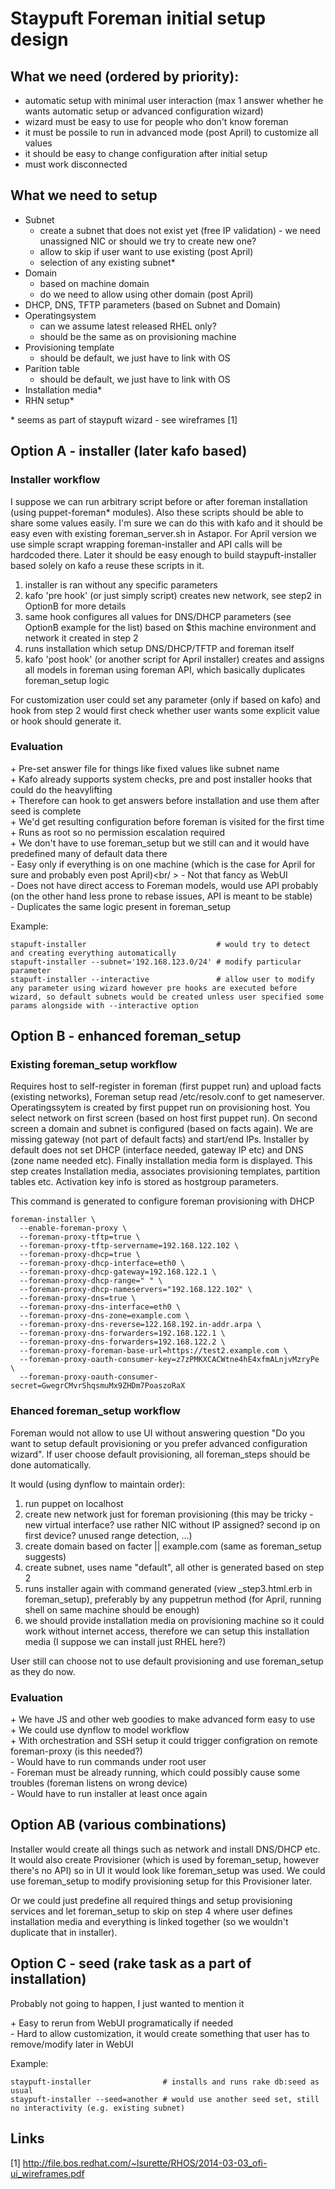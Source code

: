 # Staypuft Foreman initial setup design

## What we need (ordered by priority):

* automatic setup with minimal user interaction (max 1 answer whether he wants automatic setup or advanced configuration wizard)
* wizard must be easy to use for people who don't know foreman
* it must be possile to run in advanced mode (post April) to customize all values
* it should be easy to change configuration after initial setup
* must work disconnected

## What we need to setup

* Subnet 
  * create a subnet that does not exist yet (free IP validation) - we need unassigned NIC or should we try to create new one?
  * allow to skip if user want to use existing (post April)
  * selection of any existing subnet*
* Domain
  * based on machine domain
  * do we need to allow using other domain (post April)
* DHCP, DNS, TFTP parameters (based on Subnet and Domain)
* Operatingsystem
  * can we assume latest released RHEL only?
  * should be the same as on provisioning machine
* Provisioning template
  * should be default, we just have to link with OS
* Parition table
  * should be default, we just have to link with OS
* Installation media*
* RHN setup*

\* seems as part of staypuft wizard - see wireframes [1]

## Option A - installer (later kafo based)

### Installer workflow

I suppose we can run arbitrary script before or after foreman installation (using puppet-foreman* modules). Also these scripts should be able to share some values easily. I'm sure we can do this with kafo and it should be easy even with existing foreman_server.sh in Astapor. For April version we use simple scrapt wrapping foreman-installer and API calls will be hardcoded there. Later it should be easy enough to build staypuft-installer based solely on kafo a reuse these scripts in it.

1. installer is ran without any specific parameters
2. kafo 'pre hook' (or just simply script) creates new network, see step2 in OptionB for more details
3. same hook configures all values for DNS/DHCP parameters (see OptionB example for the list) based on $this machine environment and network it created in step 2
4. runs installation which setup DNS/DHCP/TFTP and foreman itself
5. kafo 'post hook' (or another script for April installer) creates and assigns all models in foreman using foreman API, which basically duplicates foreman_setup logic

For customization user could set any parameter (only if based on kafo) and hook from step 2 would first check whether user wants some explicit value or hook should generate it.

### Evaluation

\+ Pre-set answer file for things like fixed values like subnet name<br />
\+ Kafo already supports system checks, pre and post installer hooks that could do the heavylifting<br />
\+ Therefore can hook to get answers before installation and use them after seed is complete<br />
\+ We'd get resulting configuration before foreman is visited for the first time<br />
\+ Runs as root so no permission escalation required<br />
\+ We don't have to use foreman_setup but we still can and it would have predefined many of default data there<br />
\- Easy only if everything is on one machine (which is the case for April for sure and probably even post April)<br/ >
\- Not that fancy as WebUI<br />
\- Does not have direct access to Foreman models, would use API probably (on the other hand less prone to rebase issues, API is meant to be stable)<br />
\- Duplicates the same logic present in foreman_setup<br />

Example:

    stapuft-installer                             # would try to detect and creating everything automatically
    stapuft-installer --subnet='192.168.123.0/24' # modify particular parameter
    stapuft-installer --interactive               # allow user to modify any parameter using wizard however pre hooks are executed before wizard, so default subnets would be created unless user specified some params alongside with --interactive option

## Option B - enhanced foreman_setup

### Existing foreman_setup workflow

Requires host to self-register in foreman (first puppet run) and upload facts (existing networks), Foreman setup read /etc/resolv.conf to get nameserver. Operatingssytem is created by first puppet run on provisioning host. You select network on first screen (based on host first puppet run). On second screen a domain and subnet is configured (based on facts again). We are missing gateway (not part of default facts) and start/end IPs. Installer by default does not set DHCP (interface needed, gateway IP etc) and DNS (zone name needed etc). Finally installation media form is displayed. This step creates Installation media, associates provisioning templates, partition tables etc. Activation key info is stored as hostgroup parameters.

This command is generated to configure foreman provisioning with DHCP

    foreman-installer \
      --enable-foreman-proxy \
      --foreman-proxy-tftp=true \
      --foreman-proxy-tftp-servername=192.168.122.102 \
      --foreman-proxy-dhcp=true \
      --foreman-proxy-dhcp-interface=eth0 \
      --foreman-proxy-dhcp-gateway=192.168.122.1 \
      --foreman-proxy-dhcp-range=" " \
      --foreman-proxy-dhcp-nameservers="192.168.122.102" \
      --foreman-proxy-dns=true \
      --foreman-proxy-dns-interface=eth0 \
      --foreman-proxy-dns-zone=example.com \
      --foreman-proxy-dns-reverse=122.168.192.in-addr.arpa \
      --foreman-proxy-dns-forwarders=192.168.122.1 \
      --foreman-proxy-dns-forwarders=192.168.122.2 \
      --foreman-proxy-foreman-base-url=https://test2.example.com \
      --foreman-proxy-oauth-consumer-key=z7zPMKXCACWtne4hE4xfmALnjvMzryPe \
      --foreman-proxy-oauth-consumer-secret=GwegrCMvrShqsmuMx9ZHDm7PoaszoRaX


### Ehanced foreman_setup workflow

Foreman would not allow to use UI without answering question "Do you want to setup default provisioning or you prefer advanced configuration wizard". If user choose default provisioning, all foreman_steps should be done automatically.


It would (using dynflow to maintain order):

1. run puppet on localhost
2. create new network just for foreman provisioning (this may be tricky - new virtual interface? use rather NIC without IP assigned? second ip on first device? unused range detection, ...)
3. create domain based on facter || example.com (same as foreman_setup suggests)
4. create subnet, uses name "default", all other is generated based on step 2
5. runs installer again with command generated (view _step3.html.erb in foreman_setup), preferably by any puppetrun method (for April, running shell on same machine should be enough)
6. we should provide installation media on provisioning machine so it could work without internet access, therefore we can setup this installation media (I suppose we can install just RHEL here?)

User still can choose not to use default provisioning and use foreman_setup as they do now.

### Evaluation

\+ We have JS and other web goodies to make advanced form easy to use<br />
\+ We could use dynflow to model workflow<br />
\+ With orchestration and SSH setup it could trigger configration on remote foreman-proxy (is this needed?)<br />
\- Would have to run commands under root user<br />
\- Foreman must be already running, which could possibly cause some troubles (foreman listens on wrong device)<br />
\- Would have to run installer at least once again<br />

## Option AB (various combinations)

Installer would create all things such as network and install DNS/DHCP etc. It would also create Provisioner (which is used by foreman_setup, however there's no API) so in UI it would look like foreman_setup was used. We could use foreman_setup to modify provisioning setup for this Provisioner later.

Or we could just predefine all required things and setup provisioning services and let foreman_setup to skip on step 4 where user defines installation media and everything is linked together (so we wouldn't duplicate that in installer).

## Option C - seed (rake task as a part of installation)

Probably not going to happen, I just wanted to mention it

\+ Easy to rerun from WebUI programatically if needed<br />
\- Hard to allow customization, it would create something that user has to remove/modify later in WebUI<br />

Example:

    staypuft-installer                # installs and runs rake db:seed as usual
    staypuft-installer --seed=another # would use another seed set, still no interactivity (e.g. existing subnet)


## Links

[1] http://file.bos.redhat.com/~lsurette/RHOS/2014-03-03_ofi-ui_wireframes.pdf
